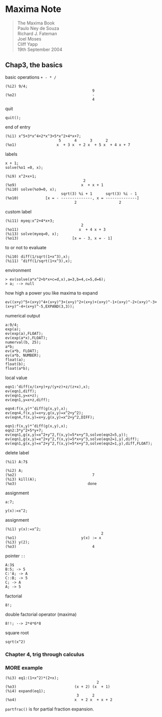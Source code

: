 Maxima Note
===
> The Maxima Book  
> Paulo Ney de Souza  
> Richard J. Fateman  
> Joel Moses  
> Cliff Yapp  
> 19th September 2004  

## Chap3, the basics

basic operations `+ - * /`
```
(%i2) 9/4;
                                       9
(%o2)                                  -
                                       4
```

quit
```
quit();
```

end of entry
```
(%i1) x^5+3*x^4+2*x^3+5*x^2+4*x+7;
                        5      4      3      2
(%o1)                  x  + 3 x  + 2 x  + 5 x  + 4 x + 7
```

labels
```
x + 1;
solve(%o1 =0, x);

(%i9) x^2+x+1;
                                   2
(%o9)                             x  + x + 1
(%i10) solve(%o9=0, x);
                         sqrt(3) %i + 1      sqrt(3) %i - 1
(%o10)            [x = - --------------, x = --------------]
                               2                   2
```

custom label
```
(%i11) myeq:x^2+4*x+3;
                                  2
(%o11)                           x  + 4 x + 3
(%i13) solve(myeq=0, x);
(%o13)                        [x = - 3, x = - 1]
```

to or not to evaluate
```
(%i10) diff(1/sqrt(1+x^3),x);
(%i11) ’diff(1/sqrt(1+x^3),x);
```

environment
```
> ev(solve(a*x^2+b*x+c=d,x),a=3,b=4,c=5,d=6);
> a; --> null
```

how high a power you like maxima to expand
```
ev((x+y)^5+(x+y)^4+(x+y)^3+(x+y)^2+(x+y)+(x+y)^-1+(x+y)^-2+(x+y)^-3+(x+y)^-4+(x+y)^-5,EXPAND(3,3));
```

numerical output
```
a:9/4;
exp(a);
ev(exp(a),FLOAT);
ev(exp(a*x),FLOAT);
numerval(b, 25);
a*b;
ev(a*b, FLOAT);
ev(a*b, NUMBER);
float(a);
float(b);
float(a*b);
```

local value
```
eqn1:’diff(x/(x+y)+y/(y+z)+z/(z+x),x);
ev(eqn1,diff);
ev(eqn1,y=x+z);
ev(eqn1,y=x+z,diff);

eqn4:f(x,y)*’diff(g(x,y),x);
ev(eqn4,f(x,y)=x+y,g(x,y)=x^2+y^2);
ev(eqn4,f(x,y)=x+y,g(x,y)=x^2+y^2,DIFF);

eqn1:f(x,y)*’diff(g(x,y),x);
eqn2:3*y^2+5*y+7;
ev(eqn1,g(x,y)=x^2+y^2,f(x,y)=5*x+y^3,solve(eqn2=5,y));
ev(eqn1,g(x,y)=x^2+y^2,f(x,y)=5*x+y^3,solve(eqn2=1,y),diff);
ev(eqn1,g(x,y)=x^2+y^2,f(x,y)=5*x+y^3,solve(eqn2=1,y),diff,FLOAT);
```

delete label
```
(%i1) A:7$

(%i2) A;
(%o2)                                  7
(%i3) kill(A);
(%o3)                                done
```

assignment
```
a:7;

y(x):=x^2;
```

assignment
```
(%i1) y(x):=x^2;
                                           2
(%o1)                             y(x) := x
(%i3) y(2);
(%o3)                                  4
```

pointer `::`
```
A:3$
B:5; -> 5
C:'A; -> A
C::B; -> 5
C; -> A
A; -> 5
```

factorial
```
8!;
```

double factorial operator (maxima)
```
8!!; --> 2*4*6*8
```

square root
```
sqrt(x^2)
```

### Chapter 4, trig through calculus


### MORE example
```
(%i3) eq1:(1+x^2)*(2+x);
                                         2
(%o3)                          (x + 2) (x  + 1)
(%i4) expand(eq1);
                                3      2
(%o4)                          x  + 2 x  + x + 2
```

`partfrac()` is for partial fraction expansion.
